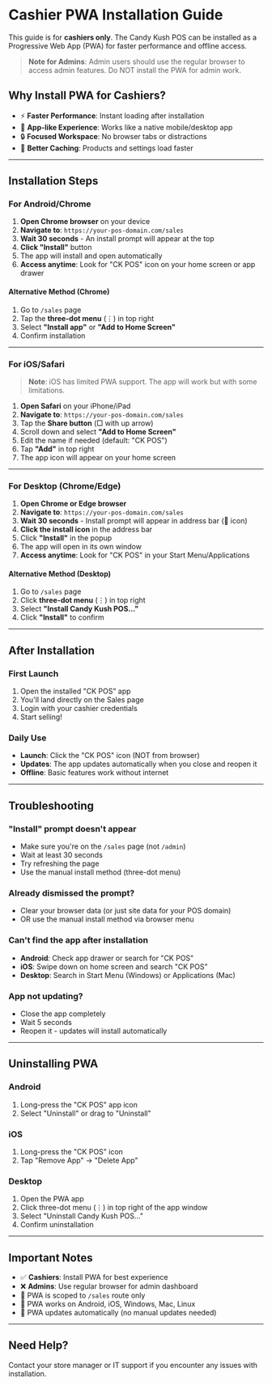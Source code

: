 # Cashier PWA Installation Guide

This guide is for **cashiers only**. The Candy Kush POS can be installed as a Progressive Web App (PWA) for faster performance and offline access.

> **Note for Admins**: Admin users should use the regular browser to access admin features. Do NOT install the PWA for admin work.

## Why Install PWA for Cashiers?

- ⚡ **Faster Performance**: Instant loading after installation
- 📱 **App-like Experience**: Works like a native mobile/desktop app
- 🔒 **Focused Workspace**: No browser tabs or distractions
- 💾 **Better Caching**: Products and settings load faster

---

## Installation Steps

### For Android/Chrome

1. **Open Chrome browser** on your device
2. **Navigate to**: `https://your-pos-domain.com/sales`
3. **Wait 30 seconds** - An install prompt will appear at the top
4. **Click "Install"** button
5. The app will install and open automatically
6. **Access anytime**: Look for "CK POS" icon on your home screen or app drawer

#### Alternative Method (Chrome)

1. Go to `/sales` page
2. Tap the **three-dot menu** (⋮) in top right
3. Select **"Install app"** or **"Add to Home Screen"**
4. Confirm installation

---

### For iOS/Safari

> **Note**: iOS has limited PWA support. The app will work but with some limitations.

1. **Open Safari** on your iPhone/iPad
2. **Navigate to**: `https://your-pos-domain.com/sales`
3. Tap the **Share button** (□ with up arrow)
4. Scroll down and select **"Add to Home Screen"**
5. Edit the name if needed (default: "CK POS")
6. Tap **"Add"** in top right
7. The app icon will appear on your home screen

---

### For Desktop (Chrome/Edge)

1. **Open Chrome or Edge browser**
2. **Navigate to**: `https://your-pos-domain.com/sales`
3. **Wait 30 seconds** - Install prompt will appear in address bar (🔽 icon)
4. **Click the install icon** in the address bar
5. Click **"Install"** in the popup
6. The app will open in its own window
7. **Access anytime**: Look for "CK POS" in your Start Menu/Applications

#### Alternative Method (Desktop)

1. Go to `/sales` page
2. Click **three-dot menu** (⋮) in top right
3. Select **"Install Candy Kush POS..."**
4. Click **"Install"** to confirm

---

## After Installation

### First Launch

1. Open the installed "CK POS" app
2. You'll land directly on the Sales page
3. Login with your cashier credentials
4. Start selling!

### Daily Use

- **Launch**: Click the "CK POS" icon (NOT from browser)
- **Updates**: The app updates automatically when you close and reopen it
- **Offline**: Basic features work without internet

---

## Troubleshooting

### "Install" prompt doesn't appear

- Make sure you're on the `/sales` page (not `/admin`)
- Wait at least 30 seconds
- Try refreshing the page
- Use the manual install method (three-dot menu)

### Already dismissed the prompt?

- Clear your browser data (or just site data for your POS domain)
- OR use the manual install method via browser menu

### Can't find the app after installation

- **Android**: Check app drawer or search for "CK POS"
- **iOS**: Swipe down on home screen and search "CK POS"
- **Desktop**: Search in Start Menu (Windows) or Applications (Mac)

### App not updating?

- Close the app completely
- Wait 5 seconds
- Reopen it - updates will install automatically

---

## Uninstalling PWA

### Android

1. Long-press the "CK POS" app icon
2. Select "Uninstall" or drag to "Uninstall"

### iOS

1. Long-press the "CK POS" icon
2. Tap "Remove App" → "Delete App"

### Desktop

1. Open the PWA app
2. Click three-dot menu (⋮) in top right of the app window
3. Select "Uninstall Candy Kush POS..."
4. Confirm uninstallation

---

## Important Notes

- ✅ **Cashiers**: Install PWA for best experience
- ❌ **Admins**: Use regular browser for admin dashboard
- 🔐 PWA is scoped to `/sales` route only
- 📱 PWA works on Android, iOS, Windows, Mac, Linux
- 🔄 PWA updates automatically (no manual updates needed)

---

## Need Help?

Contact your store manager or IT support if you encounter any issues with installation.
